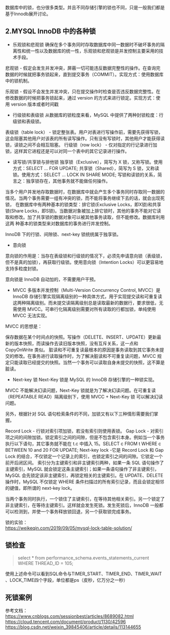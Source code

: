 
数据库中的锁，也分很多类型。并且不同存储引擎的锁也不同，只是一般我们都是基于Innodb展开讨论。



## 2.MYSQL InnoDB 中的各种锁
* 乐观锁和悲观锁
确保在多个事务同时存取数据库中同一数据时不破坏事务的隔离性和统一性以及数据库的统一性，乐观锁和悲观锁是并发控制主要采用的技术手段。

悲观锁 - 假定会发生并发冲突，屏蔽一切可能违反数据完整性的操作。在查询完数据的时候就把事务锁起来，直到提交事务（COMMIT）。实现方式：使用数据库中的锁机制。

乐观锁 - 假设不会发生并发冲突，只在提交操作时检查是否违反数据完整性。在修改数据的时候把事务锁起来，通过 version 的方式来进行锁定。实现方式：使用 version 版本或者时间戳

* 行级锁和表级锁
从数据库的锁粒度来看，MySQL 中提供了两种封锁粒度：行级锁和表级锁。

表级锁（table lock） - 锁定整张表。用户对表进行写操作前，需要先获得写锁，这会阻塞其他用户对该表的所有读写操作。只有没有写锁时，其他用户才能获得读锁，读锁之间不会相互阻塞。
行级锁（row lock） - 仅对指定的行记录进行加锁，这样其它进程还是可以对同一个表中的其它记录进行操作。

* 读写锁/共享锁与排他锁 
独享锁（Exclusive），简写为 X 锁，又称写锁。使用方式：SELECT ... FOR UPDATE;
共享锁（Shared），简写为 S 锁，又称读锁。使用方式：SELECT ... LOCK IN SHARE MODE;
写锁和读锁的关系，简言之：独享锁存在，其他事务就不能做任何操作。

当多个用户并发地存取数据时，在数据库中就会产生多个事务同时存取同一数据的情况。当两个事务需要一组有冲突的锁，而不能将事务继续下去的话，就会出现死锁，
在数据库中有两种基本的锁类型：排它锁(Exclusive Locks，即X锁)和共享锁(Share Locks，即S锁)。当数据对象被加上排它锁时，其他的事务不能对它读取和修改。加了共享锁的数据对象可以被其他事务读取，但不能修改。数据库利用这两 种基本的锁类型来对数据库的事务进行并发控制。

InnoDB 下的行锁、间隙锁、next-key 锁统统属于独享锁。

*  意向锁

意向锁的作用是：当存在表级锁和行级锁的情况下，必须先申请意向锁（表级锁，但不是真的加锁），再获取行级锁。使用意向锁（Intention Locks）可以更容易地支持多粒度封锁。

意向锁是 InnoDB 自动加的，不需要用户干预。

* MVCC
多版本并发控制（Multi-Version Concurrency Control, MVCC）是 InnoDB 存储引擎实现隔离级别的一种具体方式，用于实现提交读和可重复读这两种隔离级别。而未提交读隔离级别总是读取最新的数据行，要求很低，无需使用 MVCC。可串行化隔离级别需要对所有读取的行都加锁，单纯使用 MVCC 无法实现。

MVCC 的思想是：

保存数据在某个时间点的快照。写操作（DELETE、INSERT、UPDATE）更新最新的版本快照，而读操作去读旧版本快照，没有互斥关系，这一点和 CopyOnWrite 类似。
脏读和不可重复读最根本的原因是事务读取到其它事务未提交的修改。在事务进行读取操作时，为了解决脏读和不可重复读问题，MVCC 规定只能读取已经提交的快照。当然一个事务可以读取自身未提交的快照，这不算是脏读。

* Next-key 锁
Next-Key 锁是 MySQL 的 InnoDB 存储引擎的一种锁实现。

MVCC 不能解决幻读问题，Next-Key 锁就是为了解决幻读问题。在可重复读（REPEATABLE READ）隔离级别下，使用 MVCC + Next-Key 锁 可以解决幻读问题。

另外，根据针对 SQL 语句检索条件的不同，加锁又有以下三种情形需要我们掌握。

Record Lock - 行锁对索引项加锁，若没有索引则使用表锁。
Gap Lock - 对索引项之间的间隙加锁。锁定索引之间的间隙，但是不包含索引本身。例如当一个事务执行以下语句，其它事务就不能在 t.c 中插入 15。SELECT c FROM t WHERE c BETWEEN 10 and 20 FOR UPDATE;
Next-key lock -它是 Record Lock 和 Gap Lock 的结合，不仅锁定一个记录上的索引，也锁定索引之间的间隙。它锁定一个前开后闭区间。
索引分为主键索引和非主键索引两种，如果一条 SQL 语句操作了主键索引，MySQL 就会锁定这条主键索引；如果一条语句操作了非主键索引，MySQL 会先锁定该非主键索引，再锁定相关的主键索引。在 UPDATE、DELETE 操作时，MySQL 不仅锁定 WHERE 条件扫描过的所有索引记录，而且会锁定相邻的键值，即所谓的 next-key lock。

当两个事务同时执行，一个锁住了主键索引，在等待其他相关索引。另一个锁定了非主键索引，在等待主键索引。这样就会发生死锁。发生死锁后，InnoDB 一般都可以检测到，并使一个事务释放锁回退，另一个获取锁完成事务。


锁的实验：  
https://weikeqin.com/2019/09/05/mysql-lock-table-solution/



## 锁检查
> select * from performance_schema.events_statements_current WHERE THREAD_ID = 105;

使用上述命令可以看到SQL命令与TIMER_START、TIMER_END、TIMER_WAIT 、LOCK_TIME四个字段，单位都是ps（皮秒，亿万分之一秒）



## 死锁案例




参考文档：  
https://www.cnblogs.com/sessionbest/articles/8689082.html
https://cloud.tencent.com/document/product/1130/42596
https://blog.csdn.net/weixin_39845406/article/details/113144655